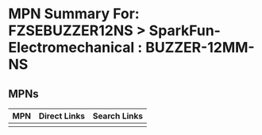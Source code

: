 



# MPN Summary For: FZSEBUZZER12NS > SparkFun-Electromechanical : BUZZER-12MM-NS

## MPNs
  

|MPN|Direct Links|Search Links|
| :--- | :--- | :--- |
||||
